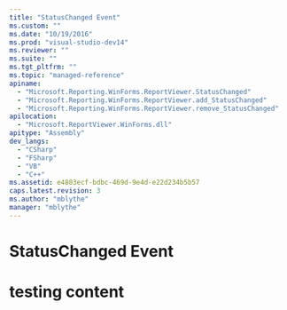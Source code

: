 ```yaml
---
title: "StatusChanged Event"
ms.custom: ""
ms.date: "10/19/2016"
ms.prod: "visual-studio-dev14"
ms.reviewer: ""
ms.suite: ""
ms.tgt_pltfrm: ""
ms.topic: "managed-reference"
apiname: 
  - "Microsoft.Reporting.WinForms.ReportViewer.StatusChanged"
  - "Microsoft.Reporting.WinForms.ReportViewer.add_StatusChanged"
  - "Microsoft.Reporting.WinForms.ReportViewer.remove_StatusChanged"
apilocation: 
  - "Microsoft.ReportViewer.WinForms.dll"
apitype: "Assembly"
dev_langs: 
  - "CSharp"
  - "FSharp"
  - "VB"
  - "C++"
ms.assetid: e4803ecf-bdbc-469d-9e4d-e22d234b5b57
caps.latest.revision: 3
ms.author: "mblythe"
manager: "mblythe"
---
```

# StatusChanged Event
# testing content